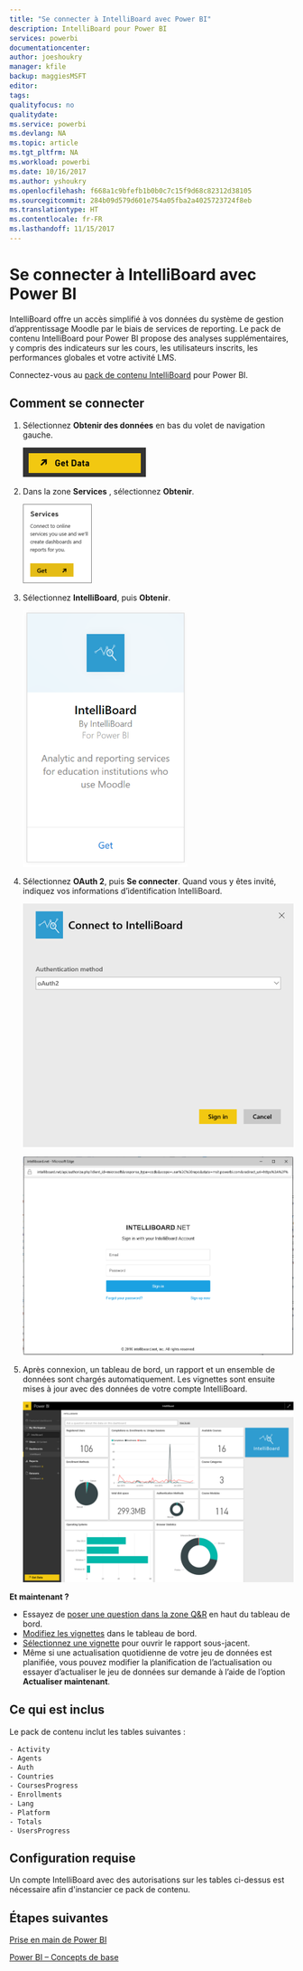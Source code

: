 ```yaml
---
title: "Se connecter à IntelliBoard avec Power BI"
description: IntelliBoard pour Power BI
services: powerbi
documentationcenter: 
author: joeshoukry
manager: kfile
backup: maggiesMSFT
editor: 
tags: 
qualityfocus: no
qualitydate: 
ms.service: powerbi
ms.devlang: NA
ms.topic: article
ms.tgt_pltfrm: NA
ms.workload: powerbi
ms.date: 10/16/2017
ms.author: yshoukry
ms.openlocfilehash: f668a1c9bfefb1b0b0c7c15f9d68c82312d38105
ms.sourcegitcommit: 284b09d579d601e754a05fba2a4025723724f8eb
ms.translationtype: HT
ms.contentlocale: fr-FR
ms.lasthandoff: 11/15/2017
---
```

# <a name="connect-to-intelliboard-with-power-bi"></a>Se connecter à IntelliBoard avec Power BI
IntelliBoard offre un accès simplifié à vos données du système de gestion d’apprentissage Moodle par le biais de services de reporting. Le pack de contenu IntelliBoard pour Power BI propose des analyses supplémentaires, y compris des indicateurs sur les cours, les utilisateurs inscrits, les performances globales et votre activité LMS.

Connectez-vous au [pack de contenu IntelliBoard](https://app.powerbi.com/getdata/services/intelliboard) pour Power BI.

## <a name="how-to-connect"></a>Comment se connecter
1. Sélectionnez **Obtenir des données** en bas du volet de navigation gauche.  
   
    ![](media/service-connect-to-intelliboard/getdata.png)
2. Dans la zone **Services** , sélectionnez **Obtenir**.  
   
    ![](media/service-connect-to-intelliboard/services.png)
3. Sélectionnez **IntelliBoard**, puis **Obtenir**.  
   
    ![](media/service-connect-to-intelliboard/intelliboard.png)
4. Sélectionnez **OAuth 2**, puis **Se connecter**. Quand vous y êtes invité, indiquez vos informations d’identification IntelliBoard.
   
    ![](media/service-connect-to-intelliboard/creds.png)
   
    ![](media/service-connect-to-intelliboard/creds2.png)
5. Après connexion, un tableau de bord, un rapport et un ensemble de données sont chargés automatiquement. Les vignettes sont ensuite mises à jour avec des données de votre compte IntelliBoard.
   
    ![](media/service-connect-to-intelliboard/dashboard.png)

**Et maintenant ?**

* Essayez de [poser une question dans la zone Q&R](service-q-and-a.md) en haut du tableau de bord.
* [Modifiez les vignettes](service-dashboard-edit-tile.md) dans le tableau de bord.
* [Sélectionnez une vignette](service-dashboard-tiles.md) pour ouvrir le rapport sous-jacent.
* Même si une actualisation quotidienne de votre jeu de données est planifiée, vous pouvez modifier la planification de l’actualisation ou essayer d’actualiser le jeu de données sur demande à l’aide de l’option **Actualiser maintenant**.

## <a name="whats-included"></a>Ce qui est inclus
Le pack de contenu inclut les tables suivantes :  

    - Activity  
    - Agents  
    - Auth  
    - Countries  
    - CoursesProgress  
    - Enrollments
    - Lang  
    - Platform  
    - Totals  
    - UsersProgress    

## <a name="system-requirements"></a>Configuration requise
Un compte IntelliBoard avec des autorisations sur les tables ci-dessus est nécessaire afin d'instancier ce pack de contenu.

## <a name="next-steps"></a>Étapes suivantes
[Prise en main de Power BI](service-get-started.md)

[Power BI – Concepts de base](service-basic-concepts.md)

